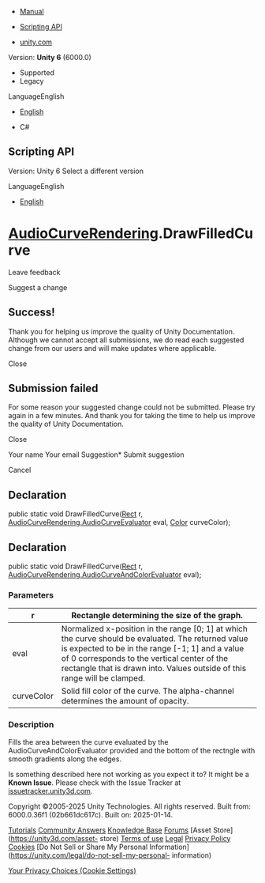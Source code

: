 [ ]()

  * [Manual](../Manual/index.html)
  * [Scripting API](../ScriptReference/index.html)

  * [unity.com](https://unity.com/)

Version: **Unity 6** (6000.0)

  * Supported
  * Legacy

LanguageEnglish

  * [English]()

  * C#

[ ](https://docs.unity3d.com)

## Scripting API

Version: Unity 6 Select a different version

LanguageEnglish

  * [English]()

#  [AudioCurveRendering](AudioCurveRendering.html).DrawFilledCurve

Leave feedback

Suggest a change

## Success!

Thank you for helping us improve the quality of Unity Documentation. Although
we cannot accept all submissions, we do read each suggested change from our
users and will make updates where applicable.

Close

## Submission failed

For some reason your suggested change could not be submitted. Please <a>try
again</a> in a few minutes. And thank you for taking the time to help us
improve the quality of Unity Documentation.

Close

Your name Your email Suggestion* Submit suggestion

Cancel

[ ]()

## Declaration

public static void DrawFilledCurve([Rect](Rect.html) r,
[AudioCurveRendering.AudioCurveEvaluator](AudioCurveRendering.AudioCurveEvaluator.html)
eval, [Color](Color.html) curveColor);

## Declaration

public static void DrawFilledCurve([Rect](Rect.html) r,
[AudioCurveRendering.AudioCurveAndColorEvaluator](AudioCurveRendering.AudioCurveAndColorEvaluator.html)
eval);

### Parameters

r | Rectangle determining the size of the graph.  
---|---  
eval | Normalized x-position in the range [0; 1] at which the curve should be evaluated. The returned value is expected to be in the range [-1; 1] and a value of 0 corresponds to the vertical center of the rectangle that is drawn into. Values outside of this range will be clamped.  
curveColor | Solid fill color of the curve. The alpha-channel determines the amount of opacity.  
  
### Description

Fills the area between the curve evaluated by the AudioCurveAndColorEvaluator
provided and the bottom of the rectngle with smooth gradients along the edges.

Is something described here not working as you expect it to? It might be a
**Known Issue**. Please check with the Issue Tracker at
[issuetracker.unity3d.com](https://issuetracker.unity3d.com).

Copyright ©2005-2025 Unity Technologies. All rights reserved. Built from:
6000.0.36f1 (02b661dc617c). Built on: 2025-01-14.

[Tutorials](https://unity3d.com/learn) [Community
Answers](https://answers.unity3d.com) [Knowledge
Base](https://support.unity3d.com/hc/en-us)
[Forums](https://forum.unity3d.com) [Asset Store](https://unity3d.com/asset-
store) [Terms of use](https://docs.unity3d.com/Manual/TermsOfUse.html)
[Legal](https://unity.com/legal) [Privacy
Policy](https://unity.com/legal/privacy-policy)
[Cookies](https://unity.com/legal/cookie-policy) [Do Not Sell or Share My
Personal Information](https://unity.com/legal/do-not-sell-my-personal-
information)

[Your Privacy Choices (Cookie Settings)](javascript:void\(0\);)

